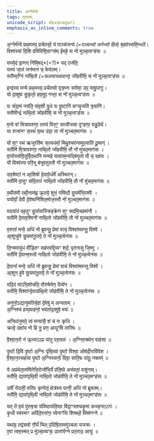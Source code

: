```yaml
---
title: अग्नेर्मन्वे
tags: मृगारम्
unicode_script: devanagari
emphasis_as_inline_comments: true
---
```

अ॒ग्नेर्म॑न्वे प्रथ॒मस्य॒ प्रचे॑तसो॒ यं पाञ्च॑जन्यं *(=पञ्चभ्यो जनेभ्यो हितं)* ब॒हव॑स्समि॒न्धते॑।  
विश्व॑स्यां वि॒शि प्र॑विविशि॒वाꣳस॑म् ईमहे॒ स नो मुञ्च॒त्वꣳह॑सः ॥

यस्ये॒दं प्रा॒णन् नि॑मि॒षद्*(=?)* यद् एज॑ति॒  
यस्य॑ जा॒तं जन॑मानं च॒ केव॑लम्।  
स्तौम्य॒ग्निं ना॑थि॒तो *(=फलयाच्ञावान्)* जो॑हवीमि॒ स नो॑ मुञ्च॒त्वꣳह॑सः ॥

इन्द्र॑स्य मन्ये प्रथ॒मस्य॒ प्रचे॑तसो वृत्र॒घ्नः स्तोमा॒ उप॒ मामु॒पागुः॑।  
यो दा॒शुषः॑ सु॒कृतो॒ हव॒मुप॒ गन्ता॒ स नो॑ मुञ्च॒त्वꣳह॑सः ॥

यः सं॑ग्रा॒मं नय॑ति॒ संव॒शी यु॒धे यः पु॒ष्टानि॑ सꣳसृ॒जति॑ त्र॒याणि॑।  
स्तौमीन्द्रं॑ नाथि॒तो जो॑हवीमि॒ स नो॑ मुञ्च॒त्वꣳह॑सः ॥

म॒न्वे वां॑ मित्रावरुणा॒ तस्य॑ वित्त॒ꣳ॒ सत्यौ॑जसा दृꣳहणा॒ यन्नु॒देथे॑।  
या राजा॑नꣳ स॒रथं॑ या॒थ उ॑ग्रा॒ ता नो॑ मुञ्चत॒माग॑सः ॥

यो वा॒ꣳ॒ रथ॑ ऋजुर॑श्मिः स॒त्यध॑र्मा॒ मिथु॒श्चर॑न्तमुप॒याति॑ दू॒ष्यन्॑ ।  
स्तौमि॑ मि॒त्रावरुणा॒  नाथि॒तो जो॑हवीमि॒ तौ नो॑ मुंचत॒माग॑सः ।  
वा॒योस्स॑वि॒तुर्वि॒दथा॑नि मन्महे यावा॑त्म॒न्वद्बि॑भृ॒तो यौ च॒ रक्ष॑तः ।  
यौ विश्व॑स्य परि॒भू ब॑भूवतुस्तौ नो॑ मुञ्चत॒माग॑सः ॥

उप॒श्रेष्टा॑ न आ॒शिषो॑ दे॒वयो॒र्धर्मे॑ अस्थिरन्।  
स्तौमि॑ वा॒युꣳ स॑वि॒तारं॑ नाथि॒तो जो॑हवीमि॒ तौ नो॑ मुंचत॒माग॑सः ॥

र॒थीत॑मौ रथी॒नाम॑ह्व ऊ॒तये॒ शुभं॒ गमि॑ष्ठौ सु॒यमे॑भि॒रश्वैः॑ ।  
ययो॑र्वां॒ देवौ दे॒वेष्वनि॑शित॒मोज॒स्तौ नो॑ मुञ्चत॒माग॑सः ॥

यदया॑तं वह॒तुꣳ सू॒र्याया॑स्त्रिच॒क्रेण॑ स॒ꣳ॒ सद॑मि॒च्छमा॑नौ ।  
स्तौमि॑ दे॒वाव॒श्विनौ॑ नाथि॒तो जो॑हवीमि॒ तौ नो॑ मुञ्चत॒माग॑सः ॥

म॒रुतां॑ मन्वे॒ अधि॑ नो ब्रुवन्तु॒ प्रेमां वाचं॒ विश्वा॑मवन्तु॒ विश्वे॑ ।  
आ॒शून्हु॑वे सु॒यमा॑नू॒तये॒ ते नो॑ मुञ्च॒त्वेन॑सः ॥

ति॒ग्ममायु॑धं वीडि॒तꣳ सह॑स्वद्दि॒व्यꣳ शर्दः॒ पृत॑नासु जि॒ष्णु ।  
स्तौमि॑ दे॒वान्म॒रुतो॑ नाथि॒तो जोह॑वीमि॒ ते नो॑ मुञ्च॒त्वेन॑सः ॥

दे॒वानां॑ मन्वे॒ अधि॑ नो ब्रुवन्तु॒ प्रेमां वाचं विश्वा॑मवन्तु विश्वे॑ ।  
आ॒शून् हु॑वे सु॒यमा॑नू॒तये॒ ते नो॑ मुञ्च॒त्वेन॑सः ॥

यदि॒दं मा॑ऽभि॒शोच॑ति॒ पौरु॑षेयेण॒ दैव्ये॑न ।  
स्तौमि॒  विश्वा॑न्दे॒वान्न॑थि॒तो जोह॑वीमि॒ ते नो॑ मुञ्च॒त्वेन॑सः ॥

अनु॑नो॒ऽद्यानु॑मतिर्य॒ज्ञं दे॒वेषु॑ म् अन्यताम् ।  
अ॒ग्निश्च॑ हव्य॒वाह॑नो॒ भव॑तांदा॒शुषे॒ मयः॑ ॥

अन्विद॑नुमते॒ त्वं मन्या॑सै॒ शं च॑ नः कृधि ।  
क्रत्वे॒ दक्षा॑य नो हि नु॒ प्रण॒ आयूꣳ॑षि तारिषः ॥

वै॒श्वा॒न॒रो न॑ ऊ॒त्याऽऽप्र या॑तु परा॒वतः॑ । अ॒ग्निरु॒क्थेन॒ वाह॑सा ॥

पृ॒ष्टो दि॒वि पृ॒ष्टो अ॒ग्निः पृ॑थि॒व्यां पृ॒ष्टो विश्वा॒ ओष॑दी॒रावि॑वेश ।  
वै॒श्वा॒न॒रसह॑सा पृ॒ष्टो अ॒ग्निस्सनो॒ दिवा॒ सारि॒षः पा॑तु॒ नक्तम्॑ ॥

ये अप्र॑थेता॒ममि॑तेभि॒रोजो॑भि॒र्ये प्र॑ति॒ष्ठे अभ॑वतां॒ वसू॑नाम्।  
स्तौमि॒ द्यावा॑पृथि॒वी ना॑थि॒तो जोह॑वीमि॒ ते नो॑ मुञ्चत॒मꣳह॑सः ॥

उर्वी॑ रोदसी॒ वरि॑वः कृणोतं॒ क्षेत्र॑स्य पत्नी॒ अधि॑ नो ब्रूयतम्।  
स्तौमि॒ द्यावा॑पृथि॒वी ना॑थि॒तो जोह॑वीमि॒ ते नो॑ मुञ्चत॒मꣳह॑सः ॥

यत् ते॑ व॒यं पु॑रुष॒त्रा य॑विष्ठाय॑वि॒ष्ठा वि॑द्वाꣳसश्चकृ॒मा कच्च॒नाऽऽगः॑ ।  
कृ॒धी स्व॑स्माꣳ अदि॑ते॒रना॑गा॒ व्येनाꣳ॑सि शिश्रथो॒ विष्व॑गग्ने ॥

यथा॑ह॒ तद्व॑सवो गौ॒र्यं॑ चित् प॒दिषि॒ताममु॑ञ्चता यजत्राः ।  
ए॒वा त्वम॒स्मत् प्र मु॑ञ्चा॒व्यꣳहः॒ प्राता॑र्यग्ने प्रत॒रान्न॒ आयुः॑ ॥